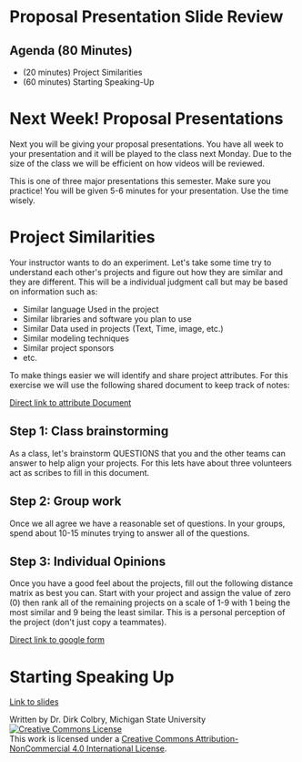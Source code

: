 # Proposal Presentation Slide Review

## Agenda (80 Minutes)

- (20 minutes) Project Similarities
- (60 minutes) Starting Speaking-Up

# Next Week! Proposal Presentations

Next you will be giving your proposal presentations.  You have all week to your presentation and it will be played to the class next Monday.  Due to the size of the class we will be efficient on how videos will be reviewed.

This is one of three major presentations this semester.  Make sure you practice! You will be given 5-6 minutes for your presentation. Use the time wisely.


# Project Similarities

Your instructor wants to do an experiment.  Let's take some time try to understand each other's projects and figure out how they are similar and they are different. This will be a individual judgment call but may be based on information such as:

- Similar language Used in the project
- Similar libraries and software you plan to use
- Similar Data used in projects (Text, Time, image, etc.)
- Similar modeling techniques
- Similar project sponsors
- etc. 

To make things easier we will identify and share project attributes.  For this exercise we will use the following shared document to keep track of notes:

[Direct link to attribute Document](https://docs.google.com/document/d/1ng2wX9TgXUbw-os7Uy69b7bYDSLc5lJd1OLQQrI7FS8/edit#)

## Step 1: Class brainstorming
As a class, let's brainstorm QUESTIONS that you and the other teams can answer to help align your projects.  For this lets have about three volunteers act as scribes to fill in this document. 


## Step 2: Group work
Once we all agree we have a reasonable set of questions. In your groups, spend about 10-15 minutes trying to answer all of the questions.  


## Step 3: Individual Opinions
Once you have a good feel about the projects, fill out the following distance matrix as best you can.  Start with your project and assign the value of zero (0) then rank all of the remaining projects on a scale of 1-9 with 1 being the most similar and 9 being the least similar.  This is a personal perception of the project (don't just copy a teammates).  

[Direct link to google form](https://docs.google.com/forms/d/e/1FAIpQLSfdFo_LYMpBahZwsgvGbgxY24iL6d_vMjYJEWNxvUrXpfO_-Q/viewform)
    

# Starting Speaking Up

[Link to slides](https://docs.google.com/presentation/d/1g9FEvnmaKSqw1esaXsu6y9gelcUw2yuC3PSbDkgZWCA/edit?usp=sharing)



Written by Dr. Dirk Colbry, Michigan State University
<a rel="license" href="http://creativecommons.org/licenses/by-nc/4.0/"><img alt="Creative Commons License" style="border-width:0" src="https://i.creativecommons.org/l/by-nc/4.0/88x31.png" /></a><br />This work is licensed under a <a rel="license" href="http://creativecommons.org/licenses/by-nc/4.0/">Creative Commons Attribution-NonCommercial 4.0 International License</a>.
